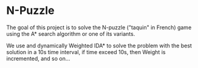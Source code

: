 # N-Puzzle
The goal of this project is to solve the N-puzzle ("taquin" in French) game using the A* search algorithm or one of its variants.

We use and dynamically Weighted IDA* to solve the problem with the best solution in a 10s time interval, if time exceed 10s, then Weight is incremented, and so on...
